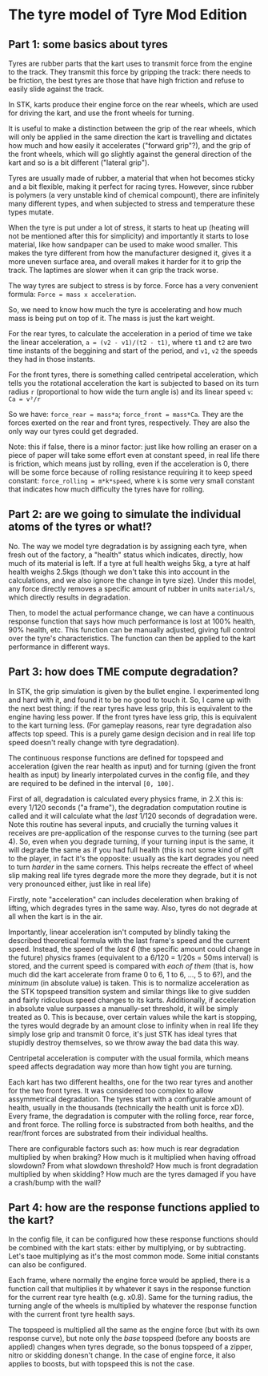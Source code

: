 # The tyre model of Tyre Mod Edition
## Part 1: some basics about tyres
Tyres are rubber parts that the kart uses to transmit force from the engine to the track. They transmit this force by gripping the track: there needs to be friction, the best tyres are those that have high friction and refuse to easily slide against the track.

In STK, karts produce their engine force on the rear wheels, which are used for driving the kart, and use the front wheels for turning.

It is useful to make a distinction between the grip of the rear wheels, which will only be applied in the same direction the kart is travelling and dictates how much and how easily it accelerates ("forward grip"?), and the grip of the front wheels, which will go slightly against the general direction of the kart and so is a bit different ("lateral grip").

Tyres are usually made of rubber, a material that when hot becomes sticky and a bit flexible, making it perfect for racing tyres. However, since rubber is polymers (a very unstable kind of chemical compount), there are infinitely many different types, and when subjected to stress and temperature these types mutate.

When the tyre is put under a lot of stress, it starts to heat up (heating will not be mentioned after this for simplicity) and importantly it starts to lose material, like how sandpaper can be used to make wood smaller. This makes the tyre different from how the manufacturer designed it, gives it a more uneven surface area, and overall makes it harder for it to grip the track. The laptimes are slower when it can grip the track worse.

The way tyres are subject to stress is by force. Force has a very convenient formula: `Force = mass x acceleration`.

So, we need to know how much the tyre is accelerating and how much mass is being put on top of it. The mass is just the kart weight.

For the rear tyres, to calculate the acceleration in a period of time we take the linear acceleration, `a = (v2 - v1)/(t2 - t1)`, where `t1` and `t2` are two time instants of the beggining and start of the period, and `v1`, `v2` the speeds they had in those instants.

For the front tyres, there is something called centripetal acceleration, which tells you the rotational acceleration the kart is subjected to based on its turn radius `r` (proportional to how wide the turn angle is) and its linear speed `v`: `Ca = v²/r`

So we have: `force_rear = mass*a`; `force_front = mass*Ca`. They are the forces exerted on the rear and front tyres, respectively. They are also the only way our tyres could get degraded.

Note: this if false, there is a minor factor: just like how rolling an eraser on a piece of paper will take some effort even at constant speed, in real life there is friction, which means just by rolling, even if the acceleration is 0, there will be some force because of rolling resistance requiring it to keep speed constant: `force_rolling = m*k*speed`, where `k` is some very small constant that indicates how much difficulty the tyres have for rolling.

## Part 2: are we going to simulate the individual atoms of the tyres or what!?
No. The way we model tyre degradation is by assigning each tyre, when fresh out of the factory, a "health" status which indicates, directly, how much of its material is left. If a tyre at full health weighs 5kg, a tyre at half health weighs 2.5kgs (though we don't take this into account in the calculations, and we also ignore the change in tyre size). Under this model, any force directly removes a specific amount of rubber in units `material/s`, which directly results in degradation.

Then, to model the actual performance change, we can have a continuous response function that says how much performance is lost at 100% health, 90% health, etc. This function can be manually adjusted, giving full control over the tyre's characteristics. The function can then be applied to the kart performance in different ways.

## Part 3: how does TME compute degradation?

In STK, the grip simulation is given by the bullet engine. I experimented long and hard with it, and found it to be no good to touch it. So, I came up with the next best thing: if the rear tyres have less grip, this is equivalent to the engine having less power. If the front tyres have less grip, this is equivalent to the kart turning less. (For gameplay reasons, rear tyre degradation also affects top speed. This is a purely game design decision and in real life top speed doesn't really change with tyre degradation).

The continuous response functions are defined for topspeed and acceleration (given the rear health as input) and for turning (given the front health as input) by linearly interpolated curves in the config file, and they are required to be defined in the interval `[0, 100]`.

First of all, degradation is calculated every physics frame, in 2.X this is: every 1/120 seconds ("a frame"), the degradation computation routine is called and it will calculate what the *last* 1/120 seconds of degradation were. Note this routine has several inputs, and crucially the turning values it receives are pre-application of the response curves to the turning (see part 4). So, even when you degrade turning, if your turning input is the same, it will degrade the same as if you had full health (this is not some kind of gift to the player, in fact it's the opposite: usually as the kart degrades you need to turn *harder* in the same corners. This helps recreate the effect of wheel slip making real life tyres degrade more the more they degrade, but it is not very pronounced either, just like in real life)

Firstly, note "acceleration" can includes deceleration when braking of lifting, which degrades tyres in the same way. Also, tyres do not degrade at all when the kart is in the air.

Importantly, linear acceleration isn't computed by blindly taking the described theoretical formula with the last frame's speed and the current speed. Instead, the speed of the *last 6* (the specific amount could change in the future) physics frames (equivalent to a 6/120 = 1/20s = 50ms interval) is stored, and the current speed is compared with *each of them* (that is, how much did the kart accelerate from frame 0 to 6, 1 to 6, ...,  5 to 6?), and the *minimum*  (in absolute value)  is taken. This is to normalize acceleration as the STK topspeed transition system and similar things like to give sudden and fairly ridiculous speed changes to its karts. Additionally, if acceleration in absolute value surpasses a manually-set threshold, it will be simply treated as 0. This is because, over certain values while the kart is stopping, the tyres would degrade by an amount close to infinity when in real life they simply lose grip and transmit 0 force, it's just STK has ideal tyres that stupidly destroy themselves, so we throw away the bad data this way.

Centripetal acceleration is computer with the usual formila, which means speed affects degradation way more than how tight you are turning.

Each kart has two different healths, one for the two rear tyres and another for the two front tyres. It was considered too complex to allow assymmetrical degradation. The tyres start with a configurable amount of health, usually in the thousands (technically the health unit is force xD). Every frame, the degradation is computer with the rolling force, rear force, and front force. The rolling force is substracted from both healths, and the rear/front forces are substrated from their individual healths.

There are configurable factors such as: how much is rear degradation multiplied by when braking? How much is it multiplied when having offroad slowdown? From what slowdown threshold? How much is front degradation multiplied by when skidding? How much are the tyres damaged if you have a crash/bump with the wall?

## Part 4: how are the response functions applied to the kart?

In the config file, it can be configured how these response functions should be combined with the kart stats: either by multiplying, or by subtracting. Let's taoe multiplying as it's the most common mode. Some initial constants can also be configured.

Each frame, where normally the engine force would be applied, there is a function call that multiplies it by whatever it says in the response function for the current rear tyre health (e.g. x0.8). Same for the turning radius, the turning angle of the wheels is multiplied by whatever the response function with the current front tyre health says.

The topspeed is multiplied all the same as the engine force (but with its own response curve), but note only the *base* topspeed (before any boosts are applied) changes when tyres degrade, so the bonus topspeed of a zipper, nitro or skidding donesn't change. In the case of engine force, it also applies to boosts, but with topspeed this is not the case.
